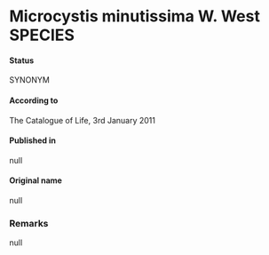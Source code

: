 # Microcystis minutissima W. West SPECIES

#### Status
SYNONYM

#### According to
The Catalogue of Life, 3rd January 2011

#### Published in
null

#### Original name
null

### Remarks
null